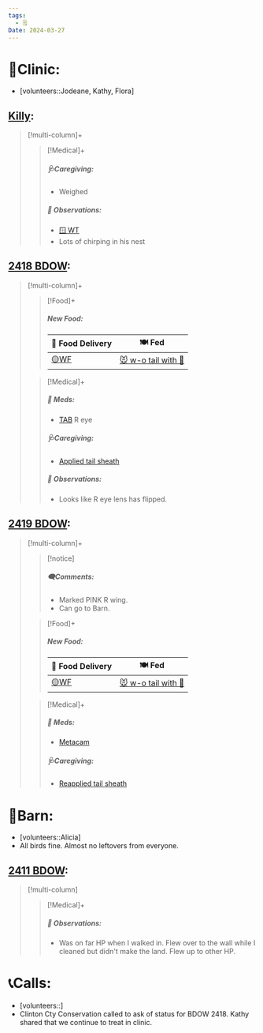 ```yaml
---
tags:
  - 🗒️
Date: 2024-03-27
---
```


# 🏥Clinic:
- [volunteers::Jodeane, Kathy, Flora]

## [Killy](../RARE%20Birds/Ed%20Birds/Killy.md):
> [!multi-column]+
>
>> [!Medical]+
>> ##### 🩺Caregiving:
>> - Weighed
>>
>> ##### 🔭 Observations:
>> - [🪟 WT](../Admin/Codes/Window%20time.md)
>> - Lots of chirping in his nest

## [2418 BDOW](../RARE%20Birds/2418%20BDOW.md):
> [!multi-column]+
>
>> [!Food]+
>> ##### New Food:
>> |🚚 Food Delivery| 🍽️ Fed|
>> |---|---|
>>|[🟡WF](../Admin/Codes/Whole%20food.md)|[🐭 w-o tail with 💊](../Admin/Codes/Food/Mouse%20wo%20tail%20with%20meds.md)
>
>> [!Medical]+
>> ##### 💊 Meds:
>> - [TAB](../Admin/Codes/Medication/Triple%20Antibiotic.md) R eye
>>
>> ##### 🩺Caregiving:
>> - [Applied tail sheath](../Admin/Codes/Applied%20tail%20sheath.md)
>>
>> ##### 🔭 Observations:
>> - Looks like R eye lens has flipped.

## [2419 BDOW](../RARE%20Birds/2419%20BDOW.md):
> [!multi-column]+
>
>> [!notice]
>> ##### 🗨️Comments:
>> - Marked PINK R wing.
>> - Can go to Barn.
>
>> [!Food]+
>> ##### New Food:
>> |🚚 Food Delivery| 🍽️ Fed|
>> |---|---|
>>|[🟡WF](../Admin/Codes/Whole%20food.md)|[🐭 w-o tail with 💊](../Admin/Codes/Food/Mouse%20wo%20tail%20with%20meds.md)
>
>> [!Medical]+
>> ##### 💊 Meds:
>> - [Metacam](../Admin/Codes/Medication/Metacam.md)
>>
>> ##### 🩺Caregiving:
>> - [Reapplied tail sheath](../Admin/Codes/Reapplied%20tail%20sheath.md)
>>

# 🏡Barn:
- [volunteers::Alicia]
- All birds fine. Almost no leftovers from everyone.

## [2411 BDOW](../RARE%20Birds/2411%20BDOW.md):
> [!multi-column]
>
>> [!Medical]+
>> ##### 🔭 Observations:
>> - Was on far HP when I walked in. Flew over to the wall while I cleaned but didn't make the land. Flew up to other HP.

# 📞Calls:
- [volunteers::]
- Clinton Cty Conservation called to ask of status for BDOW 2418. Kathy shared that we continue to treat in clinic.